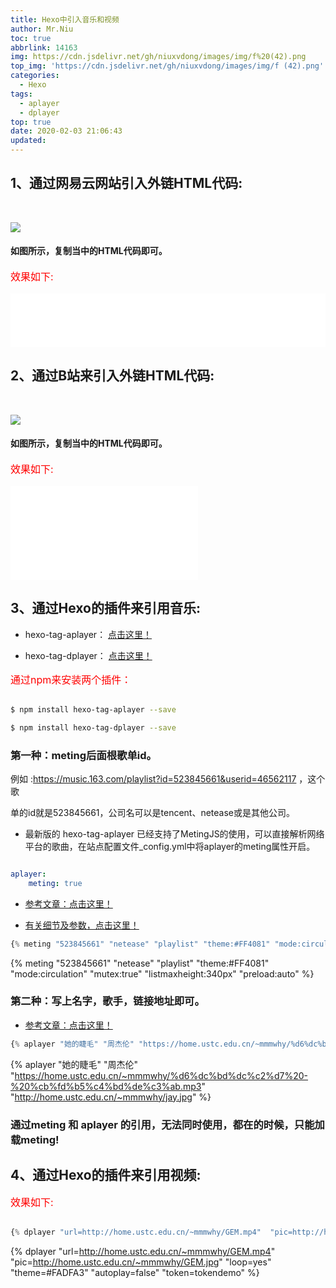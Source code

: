 ```yaml
---
title: Hexo中引入音乐和视频
author: Mr.Niu
toc: true
abbrlink: 14163
img: https://cdn.jsdelivr.net/gh/niuxvdong/images/img/f%20(42).png
top_img: 'https://cdn.jsdelivr.net/gh/niuxvdong/images/img/f (42).png'
categories:
  - Hexo
tags:
  - aplayer
  - dplayer
top: true
date: 2020-02-03 21:06:43
updated: 
---
```


## 1、通过网易云网站引入外链HTML代码:

<br>

![](https://cdn.jsdelivr.net/gh/niuxvdong/images/img/20200203211028.png)

#### 如图所示，复制当中的HTML代码即可。

<p style="color:red; font-size:16px">效果如下:<p>

<iframe frameborder="no" border="0" marginwidth="0" marginheight="0" width=100% height=86 src="//music.163.com/outchain/player?type=2&id=1346281717&auto=1&height=66"></iframe>

## 2、通过B站来引入外链HTML代码:

<br>

![](https://cdn.jsdelivr.net/gh/niuxvdong/images/img/20200203212844.png)

#### 如图所示，复制当中的HTML代码即可。

<p style="color:red; font-size:16px">效果如下:<p>

<iframe src="//player.bilibili.com/player.html?aid=84850049&cid=145104388&page=1" scrolling="no" border="0" frameborder="no" framespacing="0" allowfullscreen="true"> </iframe>

## 3、通过Hexo的插件来引用音乐:

- hexo-tag-aplayer： [点击这里！](https://github.com/MoePlayer/hexo-tag-aplayer)

- hexo-tag-dplayer： [点击这里！](https://github.com/MoePlayer/hexo-tag-dplayer)

<p style="color:red; font-size:16px">通过npm来安装两个插件：<p>

```bash

$ npm install hexo-tag-aplayer --save

$ npm install hexo-tag-dplayer --save
```

### 第一种：meting后面根歌单id。

例如 :https://music.163.com/playlist?id=523845661&userid=46562117 ，这个歌

单的id就是523845661，公司名可以是tencent、netease或是其他公司。

- 最新版的 hexo-tag-aplayer 已经支持了MetingJS的使用，可以直接解析网络平台的歌曲，在站点配置文件_config.yml中将aplayer的meting属性开启。

```yaml

aplayer:
    meting: true
```

- [参考文章：点击这里！](https://www.jianshu.com/p/f1005ae09e5a)

- [有关细节及参数，点击这里！](https://blog.csdn.net/hushhw/article/details/88092728)

```javascript
{% meting "523845661" "netease" "playlist" "theme:#FF4081" "mode:circulation" "mutex:true" "listmaxheight:340px" "preload:auto" %}
```

{% meting "523845661" "netease" "playlist" "theme:#FF4081" "mode:circulation" "mutex:true" "listmaxheight:340px" "preload:auto" %}

### 第二种：写上名字，歌手，链接地址即可。

- [参考文章：点击这里！](https://www.zhsh666.xyz/2019/08/19/Hexo%E5%8D%9A%E5%AE%A2%E4%B8%AD%E6%8F%92%E5%85%A5%E9%9F%B3%E4%B9%90-%E8%A7%86%E9%A2%91/)

```javascript
{% aplayer "她的睫毛" "周杰伦" "https://home.ustc.edu.cn/~mmmwhy/%d6%dc%bd%dc%c2%d7%20-%20%cb%fd%b5%c4%bd%de%c3%ab.mp3"  "http://home.ustc.edu.cn/~mmmwhy/jay.jpg" "autoplay=false" %}
```

{% aplayer "她的睫毛" "周杰伦" "https://home.ustc.edu.cn/~mmmwhy/%d6%dc%bd%dc%c2%d7%20-%20%cb%fd%b5%c4%bd%de%c3%ab.mp3"  "http://home.ustc.edu.cn/~mmmwhy/jay.jpg" %}

### 通过meting 和 aplayer 的引用，无法同时使用，都在的时候，只能加载meting!

## 4、通过Hexo的插件来引用视频:

<p style="color:red; font-size:16px">效果如下:<p>

```javascript

{% dplayer "url=http://home.ustc.edu.cn/~mmmwhy/GEM.mp4"  "pic=http://home.ustc.edu.cn/~mmmwhy/GEM.jpg" "loop=yes" "theme=#FADFA3" "autoplay=false" "token=tokendemo" %}
```

{% dplayer "url=http://home.ustc.edu.cn/~mmmwhy/GEM.mp4"  "pic=http://home.ustc.edu.cn/~mmmwhy/GEM.jpg" "loop=yes" "theme=#FADFA3" "autoplay=false" "token=tokendemo" %}
